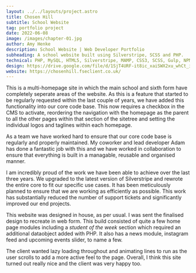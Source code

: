 ```yaml
---
layout: ../../layouts/project.astro
title: Chosen Hill
subtitle: School Website
tag: portfolio project
date: 2022-06-08
image: /images/chapter-01.jpg
author: Amy Henke
description: School Website | Web Developer Portfolio
subheading: A school website built using Silverstripe, SCSS and PHP.
technical: PHP, MySQL, HTML5, Silverstripe, MAMP, CSS3, SCSS, Gulp, NPM, Javascript, JQuery, Plesk, Adobe Illustrator, InDesign, Photoshop
design: https://drive.google.com/file/d/1SjT4URF-it8ic_xaiSWX2xu_whCt_iBf/view?usp=sharing
website: https://chosenhill.fseclient.co.uk/
---
```


This is a multi-homepage site in which the main school and sixth form have completely seperate areas of the website. As this is a feature that started to be regularly requested within the last couple of years, we have added this functionality into our core code base. This now requires a checkbox in the CMS to activate, reordering the navigation with the homepage as the parent to all the other pages within that section of the sitetree and setting the individual logos and taglines within each homepage.

As a team we have worked hard to ensure that our core code base is regularly and properly maintained. My coworker and lead developer Adam has done a fantastic job with this and we have worked in collaboration to ensure that everything is built in a managable, reusable and organised manner.

I am incredibly proud of the work we have been able to achieve over the last three years. We upgraded to the latest version of Silverstripe and rewrote the entire core to fit our specific use cases. It has been meticulously planned to ensure that we are working as efficiently as possible. This work has substantially reduced the number of support tickets and significantly improved our end projects.

This website was designed in house, as per usual. I was sent the finalised design to recreate in web form. This build consisted of quite a few home page modules including a _student of the week_ section which required an additional dataobject added with PHP. It also has a news module, instagram feed and upcoming events slider, to name a few.

The client wanted lazy loading throughout and animating lines to run as the user scrolls to add a more active feel to the page. Overall, I think this site turned out really nice and the client was very happy too.
